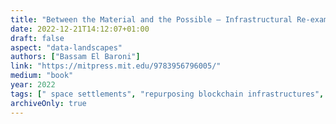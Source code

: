 ```yaml
---
title: "Between the Material and the Possible – Infrastructural Re-examination and Speculation in Art"
date: 2022-12-21T14:12:07+01:00
draft: false
aspect: "data-landscapes"
authors: ["Bassam El Baroni"]
link: "https://mitpress.mit.edu/9783956796005/"
medium: "book"
year: 2022
tags: [" space settlements", "repurposing blockchain infrastructures", "financial instruments for redistributive purposes", "diagrammatic potential of infrastructural thinking", "infrastructural hypotheses"]
archiveOnly: true
---
```

